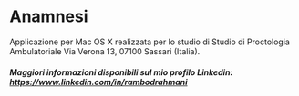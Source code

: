 # Anamnesi
Applicazione per Mac OS X realizzata per lo studio di Studio di Proctologia Ambulatoriale Via Verona 13, 07100 Sassari (Italia).
##### Maggiori informazioni disponibili sul mio profilo Linkedin: https://www.linkedin.com/in/rambodrahmani
